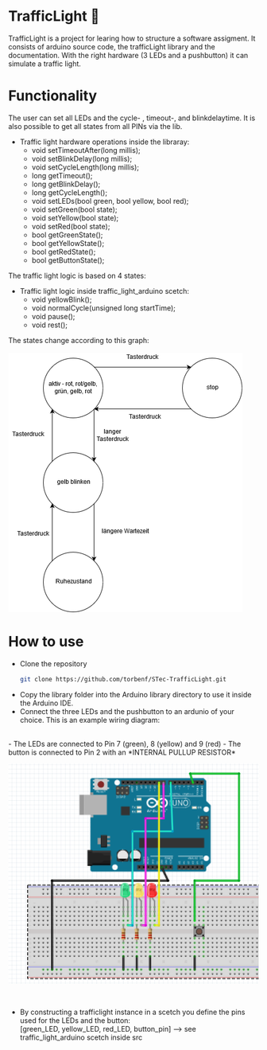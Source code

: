 # TrafficLight :vertical_traffic_light: 	
TrafficLight is a project for learing how to structure a software assigment. It consists of arduino source code, the trafficLight library and the documentation.
With the right hardware (3 LEDs and a pushbutton) it can simulate a traffic light.


# Functionality
The user can set all LEDs and the cycle- , timeout-, and blinkdelaytime. It is also possible to get all states from all PINs via the lib.<br>

- Traffic light hardware operations inside the libraray:
	- void setTimeoutAfter(long millis);
	- void setBlinkDelay(long millis);
	- void setCycleLength(long millis);
	- long getTimeout();
	- long getBlinkDelay();
	- long getCycleLength();
	- void setLEDs(bool green, bool yellow, bool red);
	- void setGreen(bool state);
	- void setYellow(bool state);
	- void setRed(bool state);
	- bool getGreenState();
	- bool getYellowState();
	- bool getRedState();
	- bool getButtonState();
  
  
The traffic light logic is based on 4 states:<br>
- Traffic light logic inside traffic_light_arduino scetch:
	- void yellowBlink();
	- void normalCycle(unsigned long startTime);
	- void pause();
	- void rest();

The states change according to this graph:<br><br>
![flowchart](https://github.com/torbenf/STec-TrafficLight/blob/master/doc/additional_files/flowchart.png)


# How to use
  - Clone the repository
	```bash
	git clone https://github.com/torbenf/STec-TrafficLight.git
	```
  - Copy the library folder into the Arduino library directory to use it inside the Arduino IDE.
  - Connect the three LEDs and the pushbutton to an ardunio of your choice. This is an example wiring diagram:
  <br>
  	- The LEDs are connected to Pin 7 (green), 8 (yellow) and 9 (red)
  	- The button is connected to Pin 2 with an *INTERNAL PULLUP RESISTOR*
  <br>
  
  ![wiring](https://github.com/torbenf/STec-TrafficLight/blob/master/doc/additional_files/wiring_diagram.PNG)
  
  <br>
  	
  
  

  - By constructing a trafficlight instance in a scetch you define the pins used for the LEDs and the button:<br>
[green_LED, yellow_LED, red_LED, button_pin] --> see traffic_light_arduino scetch inside src



